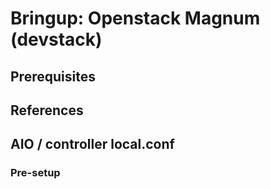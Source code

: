 # Bringup:  Openstack Magnum (devstack)

## Prerequisites

## References

## AIO / controller local.conf

### Pre-setup
